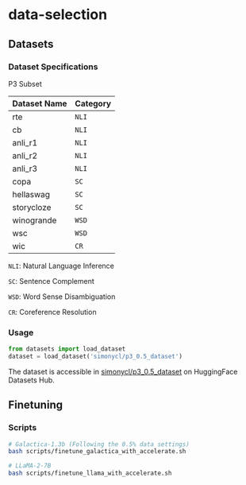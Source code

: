 # data-selection

## Datasets

### Dataset Specifications
P3 Subset 

| Dataset Name                                                                                                        | Category     |
|---------------------------------------------------------------------------------------------------------------------|-------------|
| rte                                    | `NLI` |
| cb                                    | `NLI` |
| anli_r1                                  | `NLI`  |
| anli_r2                                  | `NLI`  |
| anli_r3 | `NLI` |
| copa | `SC` |
| hellaswag                                        | `SC`  |
| storycloze                                        | `SC`  |
| winogrande                                        | `WSD`  |
| wsc                                        | `WSD`  |
| wic                                        | `CR`  |

`NLI`: Natural Language Inference

`SC`: Sentence Complement

`WSD`: Word Sense Disambiguation

`CR`: Coreference Resolution

### Usage

```python
from datasets import load_dataset
dataset = load_dataset('simonycl/p3_0.5_dataset')
```
The dataset is accessible in [simonycl/p3_0.5_dataset](https://huggingface.co/datasets/simonycl/p3_0.5_dataset) on HuggingFace Datasets Hub.

## Finetuning

### Scripts
```bash
# Galactica-1.3b (Following the 0.5% data settings)
bash scripts/finetune_galactica_with_accelerate.sh

# LLaMA-2-7B 
bash scripts/finetune_llama_with_accelerate.sh
```